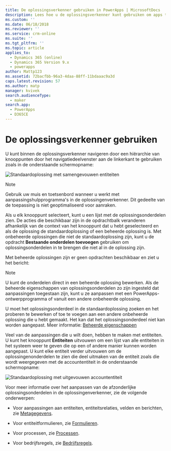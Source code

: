 ```yaml
---
title: De oplossingsverkenner gebruiken in PowerApps | MicrosoftDocs
description: Lees hoe u de oplossingsverkenner kunt gebruiken om apps te maken of aan te passen
ms.custom: ''
ms.date: 06/18/2018
ms.reviewer: ''
ms.service: crm-online
ms.suite: ''
ms.tgt_pltfrm: ''
ms.topic: article
applies_to:
  - Dynamics 365 (online)
  - Dynamics 365 Version 9.x
  - powerapps
author: Mattp123
ms.assetid: 72bacfbb-96a3-4daa-88ff-11bdaaac9a3d
caps.latest.revision: 57
ms.author: matp
manager: kvivek
search.audienceType:
  - maker
search.app:
  - PowerApps
  - D365CE
---
```

# <a name="use-the-solution-explorer"></a>De oplossingsverkenner gebruiken

 U kunt binnen de oplossingsverkenner navigeren door een hiërarchie van knooppunten door het navigatiedeelvenster aan de linkerkant te gebruiken zoals in de onderstaande schermopname:  
  
 ![Standaardoplossing met samengevouwen entiteiten](media/crm-itpro-cust-defaultsolutionentitiescollapsed.PNG "Standaardoplossing met samengevouwen entiteiten")  
  
> [!NOTE]
>  Gebruik uw muis en toetsenbord wanneer u werkt met aanpassingshulpprogramma's in de oplossingenverkenner. Dit gedeelte van de toepassing is niet geoptimaliseerd voor aanraken.  
  
 Als u elk knooppunt selecteert, kunt u een lijst met de oplossingsonderdelen zien. De acties die beschikbaar zijn in de opdrachtbalk veranderen afhankelijk van de context van het knooppunt dat u hebt geselecteerd en als de oplossing de standaardoplossing of een beheerde oplossing is. Met onbeheerde oplossingen die niet de standaardoplossing zijn, kunt u de opdracht **Bestaande onderdelen toevoegen** gebruiken om oplossingsonderdelen in te brengen die niet al in de oplossing zijn.  
  
Met beheerde oplossingen zijn er geen opdrachten beschikbaar en ziet u het bericht:  

> [!NOTE]
> U kunt de onderdelen direct in een beheerde oplossing bewerken. Als de beheerde eigenschappen van oplossingsonderdelen zo zijn ingesteld dat aanpassingen toegestaan zijn, kunt u ze aanpassen met een PowerApps-ontwerpprogramma of vanuit een andere onbeheerde oplossing.    
  
 U moet het oplossingsonderdeel in de standaardoplossing zoeken en het proberen te bewerken of toe te voegen aan een andere onbeheerde oplossing die u hebt gemaakt. Het kan dat het oplossingsonderdeel niet kan worden aangepast. Meer informatie: [Beheerde eigenschappen](solutions-overview.md#managed-properties)
  
 Veel van de aanpassingen die u wilt doen, hebben te maken met entiteiten. U kunt het knooppunt **Entiteiten** uitvouwen om een lijst van alle entiteiten in het systeem weer te geven die op een of andere manier kunnen worden aangepast. U kunt elke entiteit verder uitvouwen om de oplossingenonderdelen te zien die deel uitmaken van de entiteit zoals die wordt weergegeven met de accountentiteit in de onderstaande schermopname:  
  
 ![Standaardoplossing met uitgevouwen accountentiteit](media/crm-itpro-cust-defaultsolution.PNG "Standaardoplossing met uitgevouwen accountentiteit")  
  
 Voor meer informatie over het aanpassen van de afzonderlijke oplossingsonderdelen in de oplossingenverkenner, zie de volgende onderwerpen:  
  
-   Voor aanpassingen aan entiteiten, entiteitsrelaties, velden en berichten, zie [Metagegevens](create-edit-metadata.md).  
  
-   Voor entiteitformulieren, zie [Formulieren](../model-driven-apps/create-design-forms.md).  
  
-   Voor processen, zie [Processen](../model-driven-apps/guide-staff-through-common-tasks-processes.md).  
  
-   Voor bedrijfsregels, zie [Bedrijfsregels](../model-driven-apps/create-business-rules-recommendations-apply-logic-form.md).  
